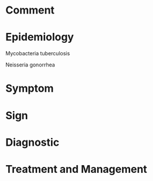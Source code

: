 # Comment

# Epidemiology

Mycobacteria tuberculosis

Neisseria gonorrhea

# Symptom

# Sign

# Diagnostic

# Treatment and Management

